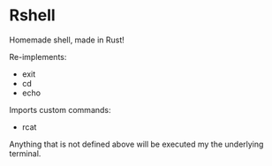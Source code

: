 # Rshell
Homemade shell, made in Rust!

Re-implements:
* exit
* cd
* echo

Imports custom commands:
* rcat

Anything that is not defined above will be executed my the underlying terminal.
